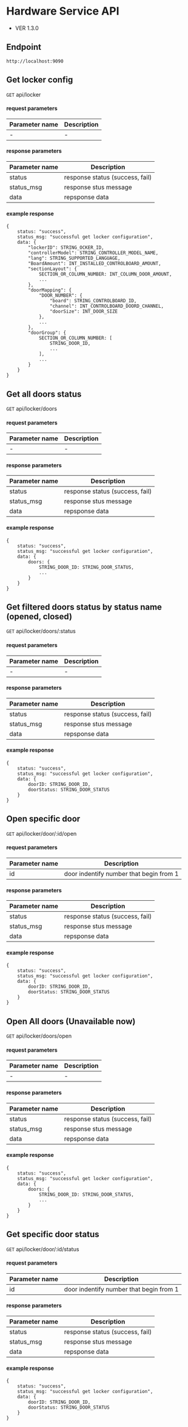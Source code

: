 # Hardware Service API
* VER 1.3.0

## Endpoint
`http://localhost:9090`

## Get locker config
`GET` api/locker
#### request parameters
| Parameter name | Description |
| ------------- | ------------- |
| -  | -  |

#### response parameters
| Parameter name | Description |
| ------------- | ------------- |
| status  | response status (success, fail)  |
| status_msg  | response stus message |
| data  | repsponse data  |

#### example response
```
{
    status: "success",
    status_msg: "successful get locker configuration",
    data: {
        "lockerID": STRING_OCKER_ID,
        "controllerModel": STRING_CONTROLLER_MODEL_NAME,
        "lang": STRING_SUPPORTED_LANGUAGE,
        "BoardAmount": INT_INSTALLED_CONTROLBOARD_AMOUNT,
        "sectionLayout": {
            SECTION_OR_COLUMN_NUMBER: INT_COLUMN_DOOR_AMOUNT,
            ...
        },
        "doorMapping": {
            "DOOR_NUMBER": {
                "board": STRING_CONTROLBOARD_ID,
                "channel": INT_CONTROLBOARD_DOORD_CHANNEL,
                "doorSize": INT_DOOR_SIZE
            },
            ...
        },
        "doorGroup": {
            SECTION_OR_COLUMN_NUMBER: [
                STRING_DOOR_ID,
                ...
            ],
            ...
        }
    }
}

```

## Get all doors status
`GET` api/locker/doors

#### request parameters
| Parameter name | Description |
| ------------- | ------------- |
| -  | -  |

#### response parameters
| Parameter name | Description |
| ------------- | ------------- |
| status  | response status (success, fail)  |
| status_msg  | response stus message |
| data  | repsponse data  |

#### example response
```
{
    status: "success",
    status_msg: "successful get locker configuration",
    data: {
        doors: {
            STRING_DOOR_ID: STRING_DOOR_STATUS,
            ...
        }
    }
}

```

## Get filtered doors status by status name (opened, closed)
`GET` api/locker/doors/:status

#### request parameters
| Parameter name | Description |
| ------------- | ------------- |
| -  | -  |

#### response parameters
| Parameter name | Description |
| ------------- | ------------- |
| status  | response status (success, fail)  |
| status_msg  | response stus message |
| data  | repsponse data  |

#### example response
```
{
    status: "success",
    status_msg: "successful get locker configuration",
    data: {
        doorID: STRING_DOOR_ID,
        doorStatus: STRING_DOOR_STATUS
    }
}

```


## Open specific door
`GET` api/locker/door/:id/open

#### request parameters
| Parameter name | Description |
| ------------- | ------------- |
| id  | door indentify number that begin from 1 |

#### response parameters
| Parameter name | Description |
| ------------- | ------------- |
| status  | response status (success, fail)  |
| status_msg  | response stus message |
| data  | repsponse data  |

#### example response
```
{
    status: "success",
    status_msg: "successful get locker configuration",
    data: {
        doorID: STRING_DOOR_ID,
        doorStatus: STRING_DOOR_STATUS
    }
}

```


## Open All doors (Unavailable now)
`GET` api/locker/doors/open

#### request parameters
| Parameter name | Description |
| ------------- | ------------- |
| -  | -  |

#### response parameters
| Parameter name | Description |
| ------------- | ------------- |
| status  | response status (success, fail)  |
| status_msg  | response stus message |
| data  | repsponse data  |

#### example response
```
{
    status: "success",
    status_msg: "successful get locker configuration",
    data: {
        doors: {
            STRING_DOOR_ID: STRING_DOOR_STATUS,
            ...
        }
    }
}

```

## Get specific door status
`GET` api/locker/door/:id/status

#### request parameters
| Parameter name | Description |
| ------------- | ------------- |
| id  | door indentify number that begin from 1 |

#### response parameters
| Parameter name | Description |
| ------------- | ------------- |
| status  | response status (success, fail)  |
| status_msg  | response stus message |
| data  | repsponse data  |

#### example response
```
{
    status: "success",
    status_msg: "successful get locker configuration",
    data: {
        doorID: STRING_DOOR_ID,
        doorStatus: STRING_DOOR_STATUS
    }
}

```